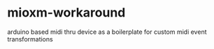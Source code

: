 # mioxm-workaround
arduino based midi thru device as a boilerplate for custom midi event transformations 

